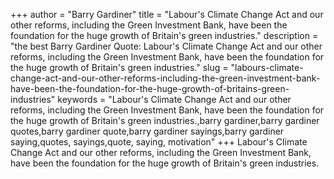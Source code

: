 +++
author = "Barry Gardiner"
title = "Labour's Climate Change Act and our other reforms, including the Green Investment Bank, have been the foundation for the huge growth of Britain's green industries."
description = "the best Barry Gardiner Quote: Labour's Climate Change Act and our other reforms, including the Green Investment Bank, have been the foundation for the huge growth of Britain's green industries."
slug = "labours-climate-change-act-and-our-other-reforms-including-the-green-investment-bank-have-been-the-foundation-for-the-huge-growth-of-britains-green-industries"
keywords = "Labour's Climate Change Act and our other reforms, including the Green Investment Bank, have been the foundation for the huge growth of Britain's green industries.,barry gardiner,barry gardiner quotes,barry gardiner quote,barry gardiner sayings,barry gardiner saying,quotes, sayings,quote, saying, motivation"
+++
Labour's Climate Change Act and our other reforms, including the Green Investment Bank, have been the foundation for the huge growth of Britain's green industries.
